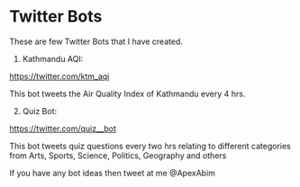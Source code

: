 # Twitter Bots

These are few Twitter Bots that I have created.

1) Kathmandu AQI:

  https://twitter.com/ktm_aqi
  
  This bot tweets the Air Quality Index of Kathmandu every 4 hrs.
  
  
 2) Quiz Bot: 
 
  https://twitter.com/quiz__bot
  
  This bot tweets quiz questions every two hrs relating to different categories from Arts, Sports, Science, Politics, Geography and others
  
  
 If you have any bot ideas then tweet at me @ApexAbim
